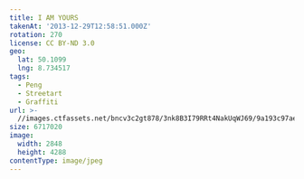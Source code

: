 ```yaml
---
title: I AM YOURS
takenAt: '2013-12-29T12:58:51.000Z'
rotation: 270
license: CC BY-ND 3.0
geo:
  lat: 50.1099
  lng: 8.734517
tags:
  - Peng
  - Streetart
  - Graffiti
url: >-
  //images.ctfassets.net/bncv3c2gt878/3nk8B3I79RRt4NakUqWJ69/9a193c97ae70ac3424f744686397b534/i-am-yours_11625831986_o
size: 6717020
image:
  width: 2848
  height: 4288
contentType: image/jpeg
---
```


